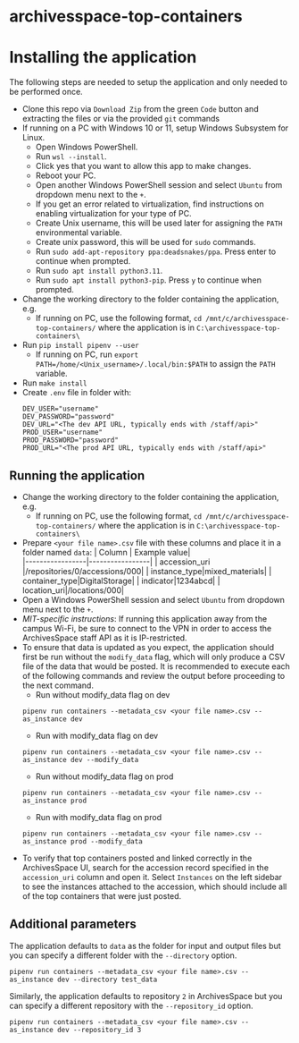 # archivesspace-top-containers

# Installing the application
The following steps are needed to setup the application and only needed to be performed once.

* Clone this repo via `Download Zip` from the green `Code` button and extracting the files or via the provided `git` commands
* If running on a PC with Windows 10 or 11, setup Windows Subsystem for Linux.
  * Open Windows PowerShell.
  * Run `wsl --install`.
  * Click yes that you want to allow this app to make changes.
  * Reboot your PC.
  * Open another Windows PowerShell session and select `Ubuntu` from dropdown menu next to the `+`.
  * If you get an error related to virtualization, find instructions on enabling virtualization for your type of PC.
  * Create Unix username, this will be used later for assigning the `PATH` environmental variable.
  * Create unix password, this will be used for `sudo` commands.
  * Run `sudo add-apt-repository ppa:deadsnakes/ppa`. Press enter to continue when prompted.
  * Run `sudo apt install python3.11`.
  * Run `sudo apt install python3-pip`. Press `y` to continue when prompted.
* Change the working directory to the folder containing the application, 
e.g. 
  * If running on PC, use the following format, `cd /mnt/c/archivesspace-top-containers/` where the application is in `C:\archivesspace-top-containers\`
* Run `pip install pipenv --user`
  * If running on PC, run `export PATH=/home/<Unix_username>/.local/bin:$PATH` to assign the `PATH` variable.
* Run `make install`
* Create `.env` file in folder with:
    ```
    DEV_USER="username"
    DEV_PASSWORD="password"
    DEV_URL="<The dev API URL, typically ends with /staff/api>"
    PROD_USER="username"
    PROD_PASSWORD="password"
    PROD_URL="<The prod API URL, typically ends with /staff/api>"
    ``````

## Running the application
* Change the working directory to the folder containing the application, 
e.g. 
  * If running on PC, use the following format, `cd /mnt/c/archivesspace-top-containers/` where the application is in `C:\archivesspace-top-containers\`
* Prepare `<your file name>.csv` file with these columns and place it in a folder named `data`:
    | Column | Example value|      
    |-----------------|-----------------|
    | accession_uri |/repositories/0/accessions/000|
    | instance_type|mixed_materials|
    | container_type|DigitalStorage|
    | indicator|1234abcd|
    | location_uri|/locations/000|
* Open a Windows PowerShell session and select `Ubuntu` from dropdown menu next to the `+`.
* *MIT-specific instructions*: If running this application away from the campus Wi-Fi, be sure to connect to the VPN in order to access the ArchivesSpace staff API as it is IP-restricted.
* To ensure that data is updated as you expect, the application should first be run without the `modify_data` flag, which will only produce a CSV file of the data that would be posted. It is recommended to execute each of the following commands and review the output before proceeding to the next command.
    * Run without modify_data flag on dev
	```
    pipenv run containers --metadata_csv <your file name>.csv --as_instance dev
    ```
    * Run with modify_data flag on dev
    ```
	pipenv run containers --metadata_csv <your file name>.csv --as_instance dev --modify_data
    ```
    * Run without modify_data flag on prod
	```
    pipenv run containers --metadata_csv <your file name>.csv --as_instance prod
    ```
    * Run with modify_data flag on prod
    ```
    pipenv run containers --metadata_csv <your file name>.csv --as_instance prod --modify_data
    ```
* To verify that top containers posted and linked correctly in the ArchivesSpace UI, search for the accession record specified in the `accession_uri` column and open it. Select `Instances` on the left sidebar to see the instances attached to the accession, which should include all of the top containers that were just posted.

## Additional parameters
The application defaults to `data` as the folder for input and output files but you can specify a different folder with the `--directory` option.
  ```
  pipenv run containers --metadata_csv <your file name>.csv --as_instance dev --directory test_data
  ```

Similarly, the application defaults to repository `2` in ArchivesSpace but you can specify a different repository with the `--repository_id` option.
  ```
  pipenv run containers --metadata_csv <your file name>.csv --as_instance dev --repository_id 3
  ```

